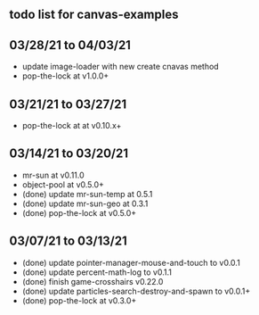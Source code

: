 ## todo list for canvas-examples

## 03/28/21 to 04/03/21
* update image-loader with new create cnavas method
* pop-the-lock at v1.0.0+

## 03/21/21 to 03/27/21
* pop-the-lock at at v0.10.x+

## 03/14/21 to 03/20/21
* mr-sun at v0.11.0
* object-pool at v0.5.0+
* (done) update mr-sun-temp at 0.5.1
* (done) update mr-sun-geo at 0.3.1
* (done) pop-the-lock at v0.5.0+

## 03/07/21 to 03/13/21
* (done) update pointer-manager-mouse-and-touch to v0.0.1
* (done) update percent-math-log to v0.1.1
* (done) finish game-crosshairs v0.22.0
* (done) update particles-search-destroy-and-spawn to v0.0.1+
* (done) pop-the-lock at v0.3.0+
